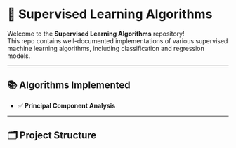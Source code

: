 # 🤖 Supervised Learning Algorithms

Welcome to the **Supervised Learning Algorithms** repository!  
This repo contains well-documented implementations of various supervised machine learning algorithms, including classification and regression models.

---

## 📚 Algorithms Implemented

- ✅ **Principal Component Analysis**

---

## 🗂️ Project Structure

